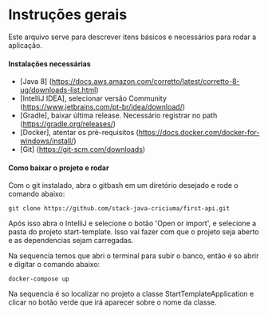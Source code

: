 # Instruções gerais
Este arquivo serve para descrever itens básicos e necessários para rodar a aplicação.

#### Instalações necessárias
* [Java 8] (https://docs.aws.amazon.com/corretto/latest/corretto-8-ug/downloads-list.html)
* [IntelliJ IDEA], selecionar versão Community (https://www.jetbrains.com/pt-br/idea/download/) 
* [Gradle], baixar última release. Necessário registrar no path (https://gradle.org/releases/)
* [Docker], atentar os pré-requisitos (https://docs.docker.com/docker-for-windows/install/) 
* [Git] (https://git-scm.com/downloads)

#### Como baixar o projeto e rodar
Com o git instalado, abra o gitbash em um diretório desejado e rode o comando abaixo:

```
git clone https://github.com/stack-java-criciuma/first-api.git 
``` 

Após isso abra o IntelliJ e selecione o botão 'Open or import', e selecione a pasta do projeto start-template.
Isso vai fazer com que o projeto seja aberto e as dependencias sejam carregadas.

Na sequencia temos que abri o terminal para subir o banco, então é so abrir e digitar o comando abaixo:

```
docker-compose up
```

Na sequencia é so localizar no projeto a classe StartTemplateApplication e clicar no botão verde que irá aparecer sobre o nome da classe.